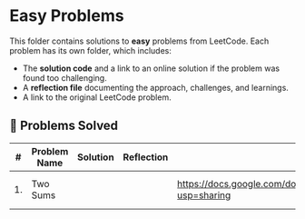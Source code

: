# Easy Problems

This folder contains solutions to **easy** problems from LeetCode. Each problem has its own folder, which includes:
- The **solution code** and a link to an online solution if the problem was found too challenging.
- A **reflection file** documenting the approach, challenges, and learnings.
- A link to the original LeetCode problem.

## 📜 Problems Solved
| #   | Problem Name                         | Solution | Reflection  | LeetCode Link | Notes                     |
|-----|--------------------------------------|----------|-------------|---------------|---------------------------|
| 1. | Two Sums|||https://docs.google.com/document/d/1EhiwZ1DCt91yzNqhhVXQ9nfCd3Ehf9oM9k3Vl3FCKjo/edit?usp=sharing|{Link}[https://leetcode.com/problems/two-sum/description/]| {Two Sum by Neetcode helped a lot:} [https://www.youtube.com/watch?v=KLlXCFG5TnA]|
